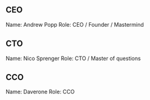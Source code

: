 ## CEO

Name: Andrew Popp
Role: CEO / Founder / Mastermind

## CTO

Name: Nico Sprenger
Role: CTO / Master of questions

## CCO

Name: Daverone
Role: CCO
